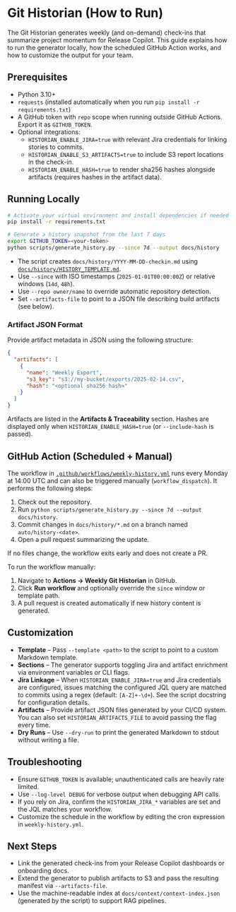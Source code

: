 # Git Historian (How to Run)

The Git Historian generates weekly (and on-demand) check-ins that summarize project momentum for Release Copilot.
This guide explains how to run the generator locally, how the scheduled GitHub Action works, and how to customize the
output for your team.

## Prerequisites

* Python 3.10+
* `requests` (installed automatically when you run `pip install -r requirements.txt`)
* A GitHub token with `repo` scope when running outside GitHub Actions. Export it as `GITHUB_TOKEN`.
* Optional integrations:
  * `HISTORIAN_ENABLE_JIRA=true` with relevant Jira credentials for linking stories to commits.
  * `HISTORIAN_ENABLE_S3_ARTIFACTS=true` to include S3 report locations in the check-in.
  * `HISTORIAN_ENABLE_HASH=true` to render sha256 hashes alongside artifacts (requires hashes in the artifact data).

## Running Locally

```bash
# Activate your virtual environment and install dependencies if needed
pip install -r requirements.txt

# Generate a history snapshot from the last 7 days
export GITHUB_TOKEN=<your-token>
python scripts/generate_history.py --since 7d --output docs/history
```

* The script creates `docs/history/YYYY-MM-DD-checkin.md` using [`docs/history/HISTORY_TEMPLATE.md`](history/HISTORY_TEMPLATE.md).
* Use `--since` with ISO timestamps (`2025-01-01T00:00:00Z`) or relative windows (`14d`, `48h`).
* Use `--repo owner/name` to override automatic repository detection.
* Set `--artifacts-file` to point to a JSON file describing build artifacts (see below).

### Artifact JSON Format

Provide artifact metadata in JSON using the following structure:

```json
{
  "artifacts": [
    {
      "name": "Weekly Export",
      "s3_key": "s3://my-bucket/exports/2025-02-14.csv",
      "hash": "<optional sha256 hash>"
    }
  ]
}
```

Artifacts are listed in the **Artifacts & Traceability** section. Hashes are displayed only when
`HISTORIAN_ENABLE_HASH=true` (or `--include-hash` is passed).

## GitHub Action (Scheduled + Manual)

The workflow in [`.github/workflows/weekly-history.yml`](../.github/workflows/weekly-history.yml) runs every Monday at 14:00 UTC
and can also be triggered manually (`workflow_dispatch`). It performs the following steps:

1. Check out the repository.
2. Run `python scripts/generate_history.py --since 7d --output docs/history`.
3. Commit changes in `docs/history/*.md` on a branch named `auto/history-<date>`.
4. Open a pull request summarizing the update.

If no files change, the workflow exits early and does not create a PR.

To run the workflow manually:

1. Navigate to **Actions → Weekly Git Historian** in GitHub.
2. Click **Run workflow** and optionally override the `since` window or template path.
3. A pull request is created automatically if new history content is generated.

## Customization

* **Template** – Pass `--template <path>` to the script to point to a custom Markdown template.
* **Sections** – The generator supports toggling Jira and artifact enrichment via environment variables or CLI flags.
* **Jira Linkage** – When `HISTORIAN_ENABLE_JIRA=true` and Jira credentials are configured, issues matching the configured
  JQL query are matched to commits using a regex (default: `[A-Z]+-\d+`). See the script docstring for configuration details.
* **Artifacts** – Provide artifact JSON files generated by your CI/CD system. You can also set `HISTORIAN_ARTIFACTS_FILE`
  to avoid passing the flag every time.
* **Dry Runs** – Use `--dry-run` to print the generated Markdown to stdout without writing a file.

## Troubleshooting

* Ensure `GITHUB_TOKEN` is available; unauthenticated calls are heavily rate limited.
* Use `--log-level DEBUG` for verbose output when debugging API calls.
* If you rely on Jira, confirm the `HISTORIAN_JIRA_*` variables are set and the JQL matches your workflow.
* Customize the schedule in the workflow by editing the cron expression in `weekly-history.yml`.

## Next Steps

* Link the generated check-ins from your Release Copilot dashboards or onboarding docs.
* Extend the generator to publish artifacts to S3 and pass the resulting manifest via `--artifacts-file`.
* Use the machine-readable index at `docs/context/context-index.json` (generated by the script) to support RAG pipelines.

